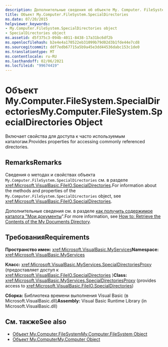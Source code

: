```yaml
---
description: Дополнительные сведения об объекте My. Computer. FileSystem. SpecialDirectories
title: Объект My.Computer.FileSystem.SpecialDirectories
ms.date: 07/20/2015
helpviewer_keywords:
- My.Computer.FileSystem.SpecialDirectories object
- SpecialDirectories object
ms.assetid: d5f375c3-094b-4011-8438-17a31bc6df2b
ms.openlocfilehash: b2e4e4a170522eb31099b79d02d3b1fde44e7cd8
ms.sourcegitcommit: ddf7edb67715a5b9a45e3dd44536dabc153c1de0
ms.translationtype: MT
ms.contentlocale: ru-RU
ms.lasthandoff: 02/06/2021
ms.locfileid: "99674419"
---
```

# <a name="mycomputerfilesystemspecialdirectories-object"></a><span data-ttu-id="8803d-103">Объект My.Computer.FileSystem.SpecialDirectories</span><span class="sxs-lookup"><span data-stu-id="8803d-103">My.Computer.FileSystem.SpecialDirectories Object</span></span>

<span data-ttu-id="8803d-104">Включает свойства для доступа к часто используемым каталогам.</span><span class="sxs-lookup"><span data-stu-id="8803d-104">Provides properties for accessing commonly referenced directories.</span></span>  
  
## <a name="remarks"></a><span data-ttu-id="8803d-105">Remarks</span><span class="sxs-lookup"><span data-stu-id="8803d-105">Remarks</span></span>  

 <span data-ttu-id="8803d-106">Сведения о методах и свойствах объекта `My.Computer.FileSystem.SpecialDirectories` см. в разделе <xref:Microsoft.VisualBasic.FileIO.SpecialDirectories>.</span><span class="sxs-lookup"><span data-stu-id="8803d-106">For information about the methods and properties of the `My.Computer.FileSystem.SpecialDirectories` object, see <xref:Microsoft.VisualBasic.FileIO.SpecialDirectories>.</span></span>  
  
 <span data-ttu-id="8803d-107">Дополнительные сведения см. в разделе [как получить содержимое каталога "Мои документы](../../developing-apps/programming/drives-directories-files/how-to-retrieve-the-contents-of-the-my-documents-directory.md)".</span><span class="sxs-lookup"><span data-stu-id="8803d-107">For more information, see [How to: Retrieve the Contents of the My Documents Directory](../../developing-apps/programming/drives-directories-files/how-to-retrieve-the-contents-of-the-my-documents-directory.md).</span></span>  
  
## <a name="requirements"></a><span data-ttu-id="8803d-108">Требования</span><span class="sxs-lookup"><span data-stu-id="8803d-108">Requirements</span></span>  

 <span data-ttu-id="8803d-109">**Пространство имен:** <xref:Microsoft.VisualBasic.MyServices></span><span class="sxs-lookup"><span data-stu-id="8803d-109">**Namespace:** <xref:Microsoft.VisualBasic.MyServices></span></span>  
  
 <span data-ttu-id="8803d-110">**Класс:** <xref:Microsoft.VisualBasic.MyServices.SpecialDirectoriesProxy> (предоставляет доступ к <xref:Microsoft.VisualBasic.FileIO.SpecialDirectories> )</span><span class="sxs-lookup"><span data-stu-id="8803d-110">**Class:** <xref:Microsoft.VisualBasic.MyServices.SpecialDirectoriesProxy> (provides access to <xref:Microsoft.VisualBasic.FileIO.SpecialDirectories>)</span></span>  
  
 <span data-ttu-id="8803d-111">**Сборка:** Библиотека времени выполнения Visual Basic (в Microsoft.VisualBasic.dll)</span><span class="sxs-lookup"><span data-stu-id="8803d-111">**Assembly:** Visual Basic Runtime Library (in Microsoft.VisualBasic.dll)</span></span>  
  
## <a name="see-also"></a><span data-ttu-id="8803d-112">См. также</span><span class="sxs-lookup"><span data-stu-id="8803d-112">See also</span></span>

- [<span data-ttu-id="8803d-113">Объект My.Computer.FileSystem</span><span class="sxs-lookup"><span data-stu-id="8803d-113">My.Computer.FileSystem Object</span></span>](my-computer-filesystem-object.md)
- [<span data-ttu-id="8803d-114">Объект My.Computer</span><span class="sxs-lookup"><span data-stu-id="8803d-114">My.Computer Object</span></span>](my-computer-object.md)
